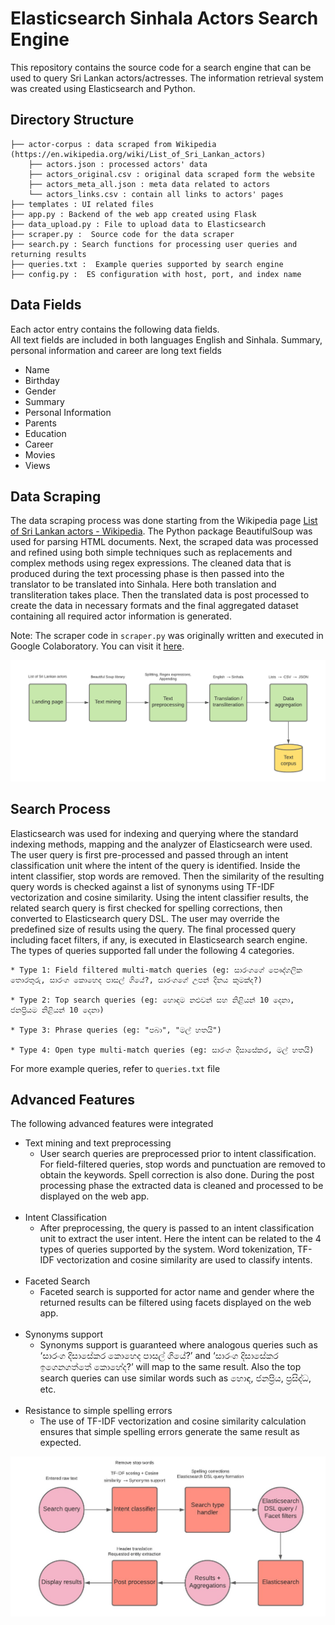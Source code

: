 # Elasticsearch Sinhala Actors Search Engine

This repository contains the source code for a search engine that can be used to query Sri Lankan actors/actresses. The information retrieval system was created using Elasticsearch and Python.

## Directory Structure

```
├── actor-corpus : data scraped from Wikipedia (https://en.wikipedia.org/wiki/List_of_Sri_Lankan_actors)                    
    ├── actors.json : processed actors' data 
    ├── actors_original.csv : original data scraped form the website
    ├── actors_meta_all.json : meta data related to actors
    └── actors_links.csv : contain all links to actors' pages
├── templates : UI related files  
├── app.py : Backend of the web app created using Flask 
├── data_upload.py : File to upload data to Elasticsearch
├── scraper.py :  Source code for the data scraper  
├── search.py : Search functions for processing user queries and returning results
├── queries.txt :  Example queries supported by search engine  
├── config.py :  ES configuration with host, port, and index name        
```

## Data Fields

Each actor entry contains the following data fields. <br /> All text fields are included in both languages English and Sinhala. Summary, personal information and career are long text fields

* Name
* Birthday
* Gender
* Summary
* Personal Information
* Parents
* Education
* Career
* Movies
* Views

## Data Scraping

The data scraping process was done starting from the Wikipedia page [List of Sri Lankan actors - Wikipedia](https://en.wikipedia.org/wiki/List_of_Sri_Lankan_actors).
The Python package BeautifulSoup was used for parsing HTML documents. Next, the scraped data was processed and refined using both simple techniques such as replacements and complex methods using regex expressions. The cleaned data that is produced during the text processing phase is then passed into the translator to be translated into Sinhala. Here both translation and transliteration takes place. Then the translated data is post processed to create the data in necessary formats and the final aggregated dataset containing all required actor information is generated.

Note: The scraper code in ```scraper.py``` was originally written and executed in Google Colaboratory. You can visit it [here](https://colab.research.google.com/drive/1EQsLLQgj6U7eADus8jw39x4NE2BcIjce?usp=sharing). 

![](images/Scraping.png)

## Search Process

Elasticsearch was used for indexing and querying where the standard indexing methods, mapping and the analyzer of Elasticsearch were used. The user query is first pre-processed and passed through an intent classification unit where the intent of the query is identified. Inside the intent classifier, stop words are removed. Then the similarity of the resulting query words is checked against a list of synonyms using TF-IDF vectorization and cosine similarity. Using the intent classifier results, the related search query is first checked for spelling corrections, then converted to Elasticsearch query DSL. The user may override the predefined size of results using the query. The final processed query including facet filters, if any, is executed in Elasticsearch search engine. The types of queries supported fall under the following 4 categories.

```
* Type 1: Field filtered multi-match queries (eg: සාරංගගේ පෞද්ගලික තොරතුරු, සාරංග කොහෙද පාසල් ගියේ?, සාරංගගේ උපන් දිනය කුමක්ද?)

* Type 2: Top search queries (eg: හොඳම නළුවන් සහ නිළියන් 10 දෙනා, ජනප්‍රියම නිළියන් 10 දෙනා)

* Type 3: Phrase queries (eg: "පබා", "මල් හතයි")

* Type 4: Open type multi-match queries (eg: සාරංග දිසාසේකර, මල් හතයි)
```

For more example queries, refer to ```queries.txt``` file

## Advanced Features

The following advanced features were integrated

* Text mining and text preprocessing 
  * User search queries are preprocessed prior to intent classification. For field-filtered queries, stop words and punctuation are removed to obtain the keywords. Spell correction is also done. During the post processing phase the extracted data is cleaned and processed to be displayed on the web app.<br /> 
  <br /> 
* Intent Classification 
  * After preprocessing, the query is passed to an intent classification unit to extract the user intent. Here the intent can be related to the 4 types of queries supported by the system. Word tokenization, TF-IDF vectorization and cosine similarity are used to classify intents.<br /> 
  <br /> 
* Faceted Search
  * Faceted search is supported for actor name and gender where the returned results can be filtered using facets displayed on the web app.<br />
  <br /> 
* Synonyms support
  * Synonyms support is guaranteed where analogous queries such as ‘සාරංග දිසාසේකර කොහෙද පාසල් ගියේ?’ and ‘සාරංග දිසාසේකර ඉගෙනගත්තේ කොහේද?’ will map to the same result. Also the top search queries can use similar words such as හොඳ, ජනප්‍රිය, ප්‍රසිද්ධ, etc.<br /> 
  <br /> 
* Resistance to simple spelling errors
  * The use of TF-IDF vectorization and cosine similarity calculation ensures that simple spelling errors generate the same result as expected.

![](images/Search.jpg)
